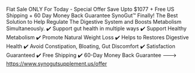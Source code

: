 Flat Sale ONLY For Today - Special Offer
Save Upto $1077 + Free US Shipping + 60 Day Money Back Guarantee
SynoGut™
Finally! The Best Solution to Help Regulate The Digestive System and Boosts Metabolism Simultaneously.
✔️ Support gut health in multiple ways
✔️ Support Healthy Metabolism
✔️ Promote Natural Weight Loss
✔️ Helps to Restores Digestive Health
✔️ Avoid Constipation, Bloating, Gut Discomfort
​✔️ Satisfaction Guaranteed
✔️ Free Shipping
​✔️ 60-Day Money Back Guarantee
---> https://www.synogutsupplement.us/offer
